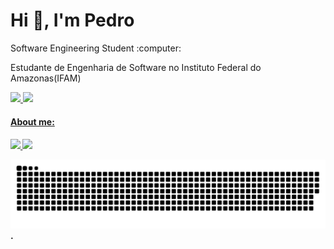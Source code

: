   <div
    #Welcome
    <br>
 
  <h1 >Hi 👋, I'm Pedro</h1>
    <p> Software Engineering Student :computer:</p>
   
   Estudante de Engenharia de Software no Instituto Federal do Amazonas(IFAM)
   
  <div height="120em">
      <a href="https://github.com/pedrocarvalhosnk">
      <img height="180em" src="https://github-readme-stats.vercel.app/api?username=pedrocarvalhosnk&show_icons=true&theme=highcontrast"/>
      <img height="180em" src="https://github-readme-stats.vercel.app/api/top-langs/?username=pedrocarvalhosnk&langs_count=8&theme=algolia"/>
  </div>
 
  <h4> About me:  <h4/>
  <a href="https://www.instagram.com/pedro_ow/" alt="Instagram" target="_blank">
      <img src="https://img.shields.io/badge/-Instagram-DF0174?style=for-the-badge&labelColor=DF0174&logo=instagram&logoColor=white&link=https://www.instagram.com/pedro_ow/">
      <a href="https://www.linkedin.com/in/pedro-carvalho-almeida-765942208/" alt="Instagram" target="_blank"> 
      <img src="https://img.shields.io/badge/LinkedIn-0077B5?style=for-the-badge&logo=linkedin&logoColor=white"> 
  </a>
    
   ![Snake animation](https://github.com/pedrocarvalhosnk/pedrocarvalhosnk/blob/output/github-contribution-grid-snake.svg)
    .
   </div>
    

     






       
    




